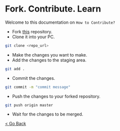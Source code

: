 # Fork. Contribute. Learn

Welcome to this documentation on `How to Contribute?`

- Fork [this](https://github.com/officialbbc/contributeToHacktober) repository.
- Clone it into your PC.

```bash
git clone <repo_url>
```

- Make the changes you want to make.
- Add the changes to the staging area.

```bash
git add .
```

- Commit the changes.

```bash
git commit -m "commit message"
```

- Push the changes to your forked repository.

```bash
git push origin master
```

- Wait for the changes to be merged.

[< Go Back](https://github.com/officialbbc/contributeToHacktober)
